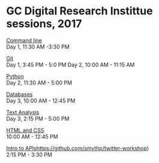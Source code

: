 # GC Digital Research Instittue sessions, 2017

[Command line]()  
Day 1, 11:30 AM -3:30 PM

[Git](https://github.com/jojokarlin/GitDRI)  
Day 1, 3:45 PM - 5:0 PM
Day 2, 10:00 AM - 11:15 AM

[Python](https://github.com/smythp/intro-python-workshop)  
Day 2, 11:30 AM - 5:00 PM

[Databases](https://github.com/GCDigitalFellows/GCDRI_databases)  
Day 3, 10:00 AM - 12:45 PM

[Text Analysis]()  
Day 3, 2:15 PM - 5:00 PM

[HTML and CSS]()  
10:00 AM  - 12:45 PM

[Intro to APIs]()https://github.com/smythp/twitter-workshop)  
2:15 PM - 3:30 PM
